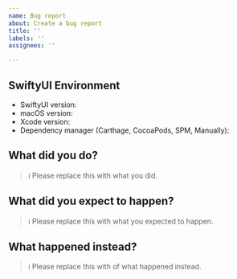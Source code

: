 ```yaml
---
name: Bug report
about: Create a bug report
title: ''
labels: ''
assignees: ''

---
```


## SwiftyUI Environment

- SwiftyUI version:
- macOS version:
- Xcode version:
- Dependency manager (Carthage, CocoaPods, SPM, Manually):

## What did you do?

> ℹ Please replace this with what you did.

## What did you expect to happen?

> ℹ Please replace this with what you expected to happen.

## What happened instead?

> ℹ Please replace this with of what happened instead.
